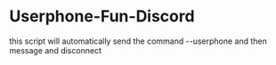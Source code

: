 # Userphone-Fun-Discord
this script will automatically send the command --userphone and then message and disconnect
